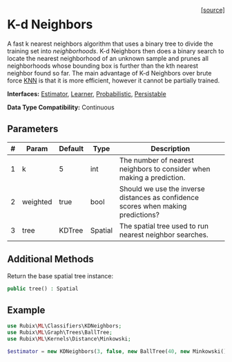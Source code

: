 <span style="float:right;"><a href="https://github.com/RubixML/RubixML/blob/master/src/Classifiers/KDNeighbors.php">[source]</a></span>

# K-d Neighbors
A fast k nearest neighbors algorithm that uses a binary tree to divide the training set into *neighborhoods*. K-d Neighbors then does a binary search to locate the nearest neighborhood of an unknown sample and prunes all neighborhoods whose bounding box is further than the kth nearest neighbor found so far. The main advantage of K-d Neighbors over brute force [KNN](k-nearest-neighbors.md) is that it is more efficient, however it cannot be partially trained.

**Interfaces:** [Estimator](../estimator.md), [Learner](../learner.md), [Probabilistic](../probabilistic.md), [Persistable](../persistable.md)

**Data Type Compatibility:** Continuous

## Parameters
| # | Param | Default | Type | Description |
|---|---|---|---|---|
| 1 | k | 5 | int | The number of nearest neighbors to consider when making a prediction. |
| 2 | weighted | true | bool | Should we use the inverse distances as confidence scores when making predictions? |
| 3 | tree | KDTree | Spatial | The spatial tree used to run nearest neighbor searches. |

## Additional Methods
Return the base spatial tree instance:
```php
public tree() : Spatial
```

## Example
```php
use Rubix\ML\Classifiers\KDNeighbors;
use Rubix\ML\Graph\Trees\BallTree;
use Rubix\ML\Kernels\Distance\Minkowski;

$estimator = new KDNeighbors(3, false, new BallTree(40, new Minkowski()));
```